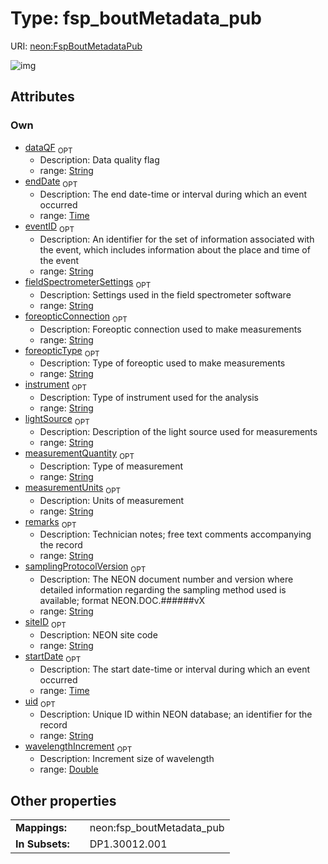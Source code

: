
# Type: fsp_boutMetadata_pub




URI: [neon:FspBoutMetadataPub](https://data.neonscience.org/FspBoutMetadataPub)


![img](http://yuml.me/diagram/nofunky;dir:TB/class/[FspBoutMetadataPub&#124;uid:string%20%3F;siteID:string%20%3F;remarks:string%20%3F;eventID:string%20%3F;startDate:time%20%3F;endDate:time%20%3F;samplingProtocolVersion:string%20%3F;instrument:string%20%3F;dataQF:string%20%3F;wavelengthIncrement:double%20%3F;fieldSpectrometerSettings:string%20%3F;foreopticConnection:string%20%3F;foreopticType:string%20%3F;lightSource:string%20%3F;measurementQuantity:string%20%3F;measurementUnits:string%20%3F])

## Attributes


### Own

 * [dataQF](dataQF.md)  <sub>OPT</sub>
    * Description: Data quality flag
    * range: [String](types/String.md)
 * [endDate](endDate.md)  <sub>OPT</sub>
    * Description: The end date-time or interval during which an event occurred
    * range: [Time](types/Time.md)
 * [eventID](eventID.md)  <sub>OPT</sub>
    * Description: An identifier for the set of information associated with the event, which includes information about the place and time of the event
    * range: [String](types/String.md)
 * [fieldSpectrometerSettings](fieldSpectrometerSettings.md)  <sub>OPT</sub>
    * Description: Settings used in the field spectrometer software
    * range: [String](types/String.md)
 * [foreopticConnection](foreopticConnection.md)  <sub>OPT</sub>
    * Description: Foreoptic connection used to make measurements
    * range: [String](types/String.md)
 * [foreopticType](foreopticType.md)  <sub>OPT</sub>
    * Description: Type of foreoptic used to make measurements
    * range: [String](types/String.md)
 * [instrument](instrument.md)  <sub>OPT</sub>
    * Description: Type of instrument used for the analysis
    * range: [String](types/String.md)
 * [lightSource](lightSource.md)  <sub>OPT</sub>
    * Description: Description of the light source used for measurements
    * range: [String](types/String.md)
 * [measurementQuantity](measurementQuantity.md)  <sub>OPT</sub>
    * Description: Type of measurement
    * range: [String](types/String.md)
 * [measurementUnits](measurementUnits.md)  <sub>OPT</sub>
    * Description: Units of measurement
    * range: [String](types/String.md)
 * [remarks](remarks.md)  <sub>OPT</sub>
    * Description: Technician notes; free text comments accompanying the record
    * range: [String](types/String.md)
 * [samplingProtocolVersion](samplingProtocolVersion.md)  <sub>OPT</sub>
    * Description: The NEON document number and version where detailed information regarding the sampling method used is available; format NEON.DOC.######vX
    * range: [String](types/String.md)
 * [siteID](siteID.md)  <sub>OPT</sub>
    * Description: NEON site code
    * range: [String](types/String.md)
 * [startDate](startDate.md)  <sub>OPT</sub>
    * Description: The start date-time or interval during which an event occurred
    * range: [Time](types/Time.md)
 * [uid](uid.md)  <sub>OPT</sub>
    * Description: Unique ID within NEON database; an identifier for the record
    * range: [String](types/String.md)
 * [wavelengthIncrement](wavelengthIncrement.md)  <sub>OPT</sub>
    * Description: Increment size of wavelength
    * range: [Double](types/Double.md)

## Other properties

|  |  |  |
| --- | --- | --- |
| **Mappings:** | | neon:fsp_boutMetadata_pub |
| **In Subsets:** | | DP1.30012.001 |


